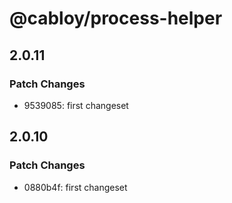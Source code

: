 # @cabloy/process-helper

## 2.0.11

### Patch Changes

- 9539085: first changeset

## 2.0.10

### Patch Changes

- 0880b4f: first changeset
